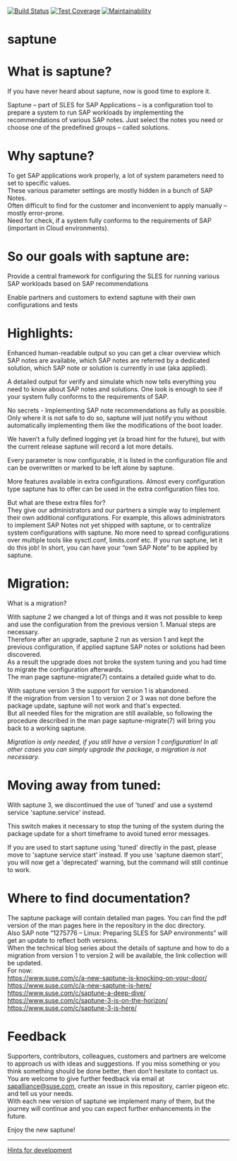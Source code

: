 
[![Build Status](https://github.com/SUSE/saptune/actions/workflows/saptune-ut.yml/badge.svg)](https://github.com/SUSE/saptune/actions/workflows/saptune-ut.yml/badge.svg)
[![Test Coverage](https://api.codeclimate.com/v1/badges/5375e2ca293dd0e8b322/test_coverage)](https://codeclimate.com/github/SUSE/saptune/test_coverage)
[![Maintainability](https://api.codeclimate.com/v1/badges/5375e2ca293dd0e8b322/maintainability)](https://codeclimate.com/github/SUSE/saptune/maintainability)


# saptune

# What is saptune?

If you have never heard about saptune, now is good time to explore it.

Saptune – part of SLES for SAP Applications – is a configuration tool to prepare a system to run SAP workloads by implementing the recommendations of various SAP notes. Just select the notes you need or choose one of the predefined groups – called solutions.

# Why saptune?

To get SAP applications work properly, a lot of system parameters need to set to specific values.\
These various parameter settings are mostly hidden in a bunch of SAP Notes.\
Often difficult to find for the customer and inconvenient to apply manually – mostly error-prone.\
Need for check, if a system fully conforms to the requirements of SAP (important in Cloud environments).

# So our goals with saptune are:

Provide a central framework for configuring the SLES for running various SAP workloads based on SAP recommendations

Enable partners and customers to extend saptune with their own configurations and tests


# Highlights:

Enhanced human-readable output so you can get a clear overview which SAP notes are available, which SAP notes are referred by a dedicated solution, which SAP note or solution is currently in use (aka applied).

A detailed output for verify and simulate which now tells everything you need to know about SAP notes and solutions.
One look is enough to see if your system fully conforms to the requirements of SAP.

No secrets - Implementing SAP note recommendations as fully as possible. Only where it is not safe to do so, saptune will just notify you without automatically implementing them like the modifications of the boot loader.

We haven’t a fully defined logging yet (a broad hint for the future), but with the current release saptune will record a lot more details.

Every parameter is now configurable, it is listed in the configuration file and can be overwritten or marked to be left alone by saptune.

More features available in extra configurations. Almost every configuration type saptune has to offer can be used in the extra configuration files too.

But what are these extra files for?\
They give our administrators and our partners a simple way to implement their own additional configurations. For example, this allows administrators to implement SAP Notes not yet shipped with saptune, or to centralize system configurations with saptune. No more need to spread configurations over multiple tools like sysctl.conf, limits.conf etc. If you run saptune, let it do this job! In short, you can have your “own SAP Note” to be applied by saptune.


# Migration:

What is a migration?

With saptune 2 we changed a lot of things and it was not possible to keep and use the configuration from the previous version 1. Manual steps are necessary.\
Therefore after an upgrade, saptune 2 run as version 1 and kept the previous configuration, if applied saptune SAP notes or solutions had been discovered.\
As a result the upgrade does not broke the system tuning and you had time to migrate the configuration afterwards.\
The man page saptune-migrate(7) contains a detailed guide what to do.

With saptune version 3 the support for version 1 is abandoned.\
If the migration from version 1 to version 2 or 3 was not done before the package update, saptune will not work and that's expected.\
But all needed files for the migration are still available, so following the procedure described in the man page saptune-migrate(7) will bring you back to a working saptune.

*Migration is only needed, if you still have a version 1 configuration! In all other cases you can simply upgrade the package, a migration is not necessary.*


# Moving away from tuned:

With saptune 3, we discontinued the use of 'tuned' and use a systemd service 'saptune.service' instead.

This switch makes it necessary to stop the tuning of the system during the package update for a short timeframe to avoid tuned error messages.

If you are used to start saptune using 'tuned' directly in the past, please move to 'saptune service start' instead.
If you use 'saptune daemon start', you will now get a 'deprecated' warning, but the command will still continue to work.


# Where to find documentation?

The saptune package will contain detailed man pages. You can find the pdf version of the man pages here in the repository in the doc directory.\
Also SAP note “1275776 – Linux: Preparing SLES for SAP environments” will get an update to reflect both versions.\
When the technical blog series about the details of saptune and how to do a migration from version 1 to version 2 will be available, the link collection will be updated.\
For now:\
<https://www.suse.com/c/a-new-saptune-is-knocking-on-your-door/>\
<https://www.suse.com/c/a-new-saptune-is-here/>\
<https://www.suse.com/c/saptune-a-deep-dive/>\
<https://www.suse.com/c/saptune-3-is-on-the-horizon/>\
<https://www.suse.com/c/saptune-3-is-here/>


# Feedback

Supporters, contributors, colleagues, customers and partners are welcome to approach us with ideas and suggestions. If you miss something or you think something should be done better, then don’t hesitate to contact us. You are welcome to give further feedback via email at sapalliance@suse.com, create an issue in this repository, carrier pigeon etc. and tell us your needs.\
With each new version of saptune we implement many of them, but the journey will continue and you can expect further enhancements in the future.


Enjoy the new saptune!

---

[Hints for development](development.md)

